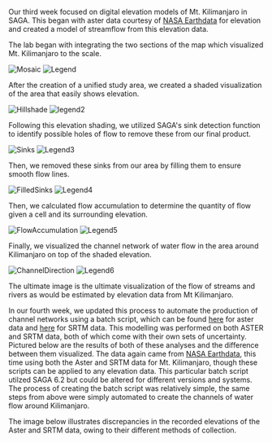 Our third week focused on digital elevation models of Mt. Kilimanjaro in SAGA.  This began with aster data courtesy of [NASA Earthdata](https://earthdata.nasa.gov/) for elevation and created a model of streamflow from this elevation data.

The lab began with integrating the two sections of the map which visualized Mt. Kilimanjaro to the scale.

![Mosaic](Mosaic1.png)  ![Legend](Mosaic1_legend.png)

After the creation of a unified study area, we created a shaded visualization of the area that easily shows elevation.

![Hillshade](analyticalhillshading2.png) ![legend2](analyticalhillshading2_legend.png)

Following this elevation shading, we utilized SAGA's sink detection function to identify possible holes of flow to remove these from our final product.

![Sinks](SinkRoute3.png) ![Legend3](SinkRoute3_legend.png)

Then, we removed these sinks from our area by filling them to ensure smooth flow lines.

![FilledSinks](SinkFilled4.png) ![Legend4](SinkFilled4_legend.png)

Then, we calculated flow accumulation to determine the quantity of flow given a cell and its surrounding elevation.

![FlowAccumulation](FlowAccumulation5.png) ![Legend5](FlowAccumulation5_legend.png)

Finally, we visualized the channel network of water flow in the area around Kilimanjaro on top of the shaded elevation.

![ChannelDirection](hillshadingchannels.png) ![Legend6](hillshadingchannels_legend.png)


The ultimate image is the ultimate visualization of the flow of streams and rivers as would be estimated by elevation data from Mt Kilimanjaro.


In our fourth week, we updated this process to automate the production of channel networks using a batch script, which can be found [here](BatchAst.bat) for aster data and [here](BatchSRTM.bat) for SRTM data.  This modelling was performed on both ASTER and SRTM data, both of which come with their own sets of uncertainty.  Pictured below are the results of both of these analyses and the difference between them visualized.  The data again came from [NASA Earthdata](https://earthdata.nasa.gov/), this time using both the Aster and SRTM data for Mt. Kilimanjaro, though these scripts can be applied to any elevation data.  This particular batch script utilzed SAGA 6.2 but could be altered for different versions and systems.  The process of creating the batch script was relatively simple, the same steps from above were simply automated to create the channels of water flow around Kilimanjaro.  


The image below illustrates discrepancies in the recorded elevations of the Aster and SRTM data, owing to their different methods of collection.  

